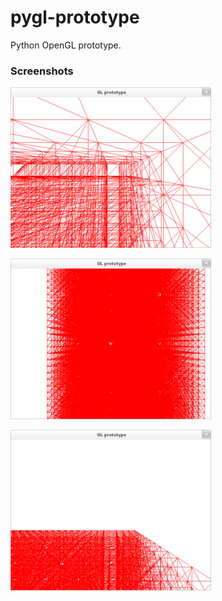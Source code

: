 pygl-prototype
==============

Python OpenGL prototype.

### Screenshots
![](/imgs/img1.png)

![](/imgs/img3.png)

![](/imgs/img2.png)
